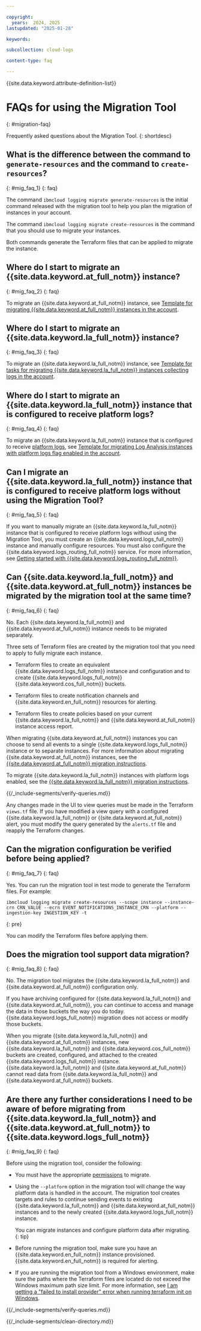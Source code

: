 ```yaml
---

copyright:
  years:  2024, 2025
lastupdated: "2025-01-28"

keywords:

subcollection: cloud-logs

content-type: faq

---
```


{{site.data.keyword.attribute-definition-list}}

# FAQs for using the Migration Tool
{: #migration-faq}

Frequently asked questions about the Migration Tool.
{: shortdesc}

## What is the difference between the command to `generate-resources` and the command to `create-resources`?
{: #mig_faq_1}
{: faq}

The command `ibmcloud logging migrate generate-resources` is the initial command released with the migration tool to help you plan the migration of instances in your account.

The command `ibmcloud logging migrate create-resources` is the command that you should use to migrate your instances.

Both commands generate the Terraform files that can be applied to migrate the instance.

## Where do I start to migrate an {{site.data.keyword.at_full_notm}} instance?
{: #mig_faq_2}
{: faq}

To migrate an {{site.data.keyword.at_full_notm}} instance, see [Template for migrating {{site.data.keyword.at_full_notm}} instances in the account](/docs/cloud-logs?topic=cloud-logs-template-migration-at).

## Where do I start to migrate an {{site.data.keyword.la_full_notm}} instance?
{: #mig_faq_3}
{: faq}

To migrate an {{site.data.keyword.la_full_notm}} instance, see [Template for tasks for migrating {{site.data.keyword.la_full_notm}} instances collecting logs in the account](/docs/cloud-logs?topic=cloud-logs-template-migration-logs).

## Where do I start to migrate an {{site.data.keyword.la_full_notm}} instance that is configured to receive platform logs?
{: #mig_faq_4}
{: faq}

To migrate an {{site.data.keyword.la_full_notm}} instance that is configured to receive [platform logs](/docs/log-analysis?topic=log-analysis-config_svc_logs&interface=ui), see [Template for migrating Log Analysis instances with platform logs flag enabled in the account](/docs/cloud-logs?topic=cloud-logs-template-migration-la).


## Can I migrate an {{site.data.keyword.la_full_notm}} instance that is configured to receive platform logs without using the Migration Tool?
{: #mig_faq_5}
{: faq}

If you want to manually migrate an {{site.data.keyword.la_full_notm}} instance that is configured to receive platform logs without using the Migration Tool, you must create an {{site.data.keyword.logs_full_notm}} instance and manually configure resources. You must also configure the {{site.data.keyword.logs_routing_full_notm}} service. For more information, see [Getting started with {{site.data.keyword.logs_routing_full_notm}}](/docs/logs-router?topic=logs-router-getting-started).

## Can {{site.data.keyword.la_full_notm}} and {{site.data.keyword.at_full_notm}} instances be migrated by the migration tool at the same time?
{: #mig_faq_6}
{: faq}

No. Each {{site.data.keyword.la_full_notm}} and {{site.data.keyword.at_full_notm}} instance needs to be migrated separately.

Three sets of Terraform files are created by the migration tool that you need to apply to fully migrate each instance.

* Terraform files to create an equivalent {{site.data.keyword.logs_full_notm}} instance and configuration and to create {{site.data.keyword.logs_full_notm}} {{site.data.keyword.cos_full_notm}} buckets.

* Terraform files to create notification channels and {{site.data.keyword.en_full_notm}} resources for alerting.

* Terraform files to create policies based on your current {{site.data.keyword.la_full_notm}} and {{site.data.keyword.at_full_notm}} instance access report.

When migrating {{site.data.keyword.at_full_notm}} instances you can choose to send all events to a single {{site.data.keyword.logs_full_notm}} instance or to separate instances. For more information about migrating {{site.data.keyword.at_full_notm}} instances, see the [{{site.data.keyword.at_full_notm}} migration instructions](/docs/cloud-logs?topic=cloud-logs-migration-tutorial-at-option2).

To migrate {{site.data.keyword.la_full_notm}} instances with platform logs enabled, see the [{{site.data.keyword.la_full_notm}} migration instructions](/docs/cloud-logs?topic=cloud-logs-migration-tutorial-la-plat).


{{/_include-segments/verify-queries.md}}

Any changes made in the UI to view queries must be made in the Terraform `views.tf` file. If you have modified a view query with a configured {{site.data.keyword.la_full_notm}} or {{site.data.keyword.at_full_notm}} alert, you must modify the query generated by the `alerts.tf` file and reapply the Terraform changes.

## Can the migration configuration be verified before being applied?
{: #mig_faq_7}
{: faq}

Yes. You can run the migration tool in test mode to generate the Terraform files.  For example:

```text
ibmcloud logging migrate create-resources --scope instance --instance-crn CRN_VALUE --ecrn EVENT_NOTIFICATIONS_INSTANCE_CRN --platform --ingestion-key INGESTION_KEY -t
```
{: pre}

You can modify the Terraform files before applying them.

## Does the migration tool support data migration?
{: #mig_faq_8}
{: faq}

No. The migration tool migrates the {{site.data.keyword.la_full_notm}} and {{site.data.keyword.at_full_notm}} configuration only.

If you have archiving configured for {{site.data.keyword.la_full_notm}} and {{site.data.keyword.at_full_notm}}, you can continue to access and manage the data in those buckets the way you do today. {{site.data.keyword.logs_full_notm}} migration does not access or modify those buckets.

When you migrate {{site.data.keyword.la_full_notm}} and {{site.data.keyword.at_full_notm}} instances, new {{site.data.keyword.la_full_notm}} and {{site.data.keyword.cos_full_notm}} buckets are created, configured, and attached to the created {{site.data.keyword.logs_full_notm}} instance. {{site.data.keyword.la_full_notm}} and {{site.data.keyword.at_full_notm}} cannot read data from {{site.data.keyword.la_full_notm}} and {{site.data.keyword.at_full_notm}} buckets.

## Are there any further considerations I need to be aware of before migrating from {{site.data.keyword.la_full_notm}} and {{site.data.keyword.at_full_notm}} to {{site.data.keyword.logs_full_notm}}
{: #mig_faq_9}
{: faq}

Before using the migration tool, consider the following:

* You must have the appropriate [permissions](/docs/cloud-logs?topic=cloud-logs-migration-permissions) to migrate.

* Using the `--platform` option in the migration tool will change the way platform data is handled in the account. The migration tool creates targets and rules to continue sending events to existing {{site.data.keyword.la_full_notm}} and {{site.data.keyword.at_full_notm}} instances and to the newly created {{site.data.keyword.logs_full_notm}} instance.

   You can migrate instances and configure platform data after migrating.
   {: tip}

* Before running the migration tool, make sure you have an {{site.data.keyword.en_full_notm}} instance provisioned. {{site.data.keyword.en_full_notm}} is required for alerting.

* If you are running the migration tool from a Windows environment, make sure the paths where the Terraform files are located do not exceed the Windows maximum path size limit. For more information, see [I am getting a "failed to install provider" error when running terraform init on Windows](/docs/cloud-logs?topic=cloud-logs-ts-mig-tf-path-length).


{{/_include-segments/verify-queries.md}}


{{/_include-segments/clean-directory.md}}
